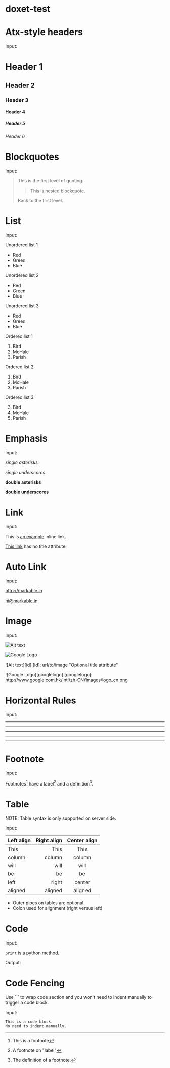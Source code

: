 # doxet-test

# Atx-style headers

Input:

# Header 1
## Header 2
### Header 3
#### Header 4
##### Header 5
###### Header 6

# Blockquotes

Input:

> This is the first level of quoting.
>
> > This is nested blockquote.
>
> Back to the first level.

# List

Input:

Unordered list 1

*   Red
*   Green
*   Blue

Unordered list 2

+   Red
+   Green
+   Blue

Unordered list 3

-   Red
-   Green
-   Blue

Ordered list 1

1.  Bird
2.  McHale
3.  Parish

Ordered list 2

1.  Bird
1.  McHale
1.  Parish

Ordered list 3

3.  Bird
2.  McHale
1.  Parish

# Emphasis

Input:

*single asterisks*

_single underscores_

**double asterisks**

__double underscores__


# Link

Input:

This is [an example](http://example.com/ "Title") inline link.

[This link](http://example.net/) has no title attribute.


# Auto Link

Input:

<http://markable.in>

<hi@markable.in>

# Image

Input:

![Alt text](/path/to/img.jpg "Optional title")

![Google Logo](http://www.google.com.hk/intl/zh-CN/images/logo_cn.png)

![Alt text][id]
[id]: url/to/image  "Optional title attribute"

![Google Logo][googlelogo]
[googlelogo]: http://www.google.com.hk/intl/zh-CN/images/logo_cn.png 

# Horizontal Rules

Input:

* * *
***
*****
- - -
---------------------------------------

# Footnote

Input:

Footnotes[^1] have a label[^label] and a definition[^!DEF].

[^1]: This is a footnote
[^label]: A footnote on "label"
[^!DEF]: The definition of a footnote.

# Table

NOTE: Table syntax is only supported on server side.

Input:

 Left align | Right align | Center align 
:-----------|------------:|:------------:
 This       |        This |     This     
 column     |      column |    column    
 will       |        will |     will     
 be         |          be |      be      
 left       |       right |    center    
 aligned    |     aligned |   aligned 

* Outer pipes on tables are optional
* Colon used for alignment (right versus left)

# Code

Input:

`print` is a python method.

Output:

# Code Fencing

Use ``` to wrap code section and you won't need to indent manually to trigger a code block.

Input:

```
This is a code block.
No need to indent manually.
```

